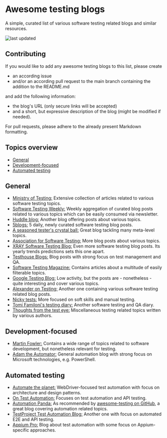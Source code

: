 # Awesome testing blogs
A simple, curated list of various software testing related blogs and similar resources.

![last updated](https://img.shields.io/github/last-commit/ChristoWolf/awesome-testing-blogs/main?color=purple&label=last%20updated&style=for-the-badge)

## Contributing
If you would like to add any awesome testing blogs to this list, please create
- an according issue
- and/or an according pull request to the main branch containing the addition to the README.md

and add the following information:
- the blog's URL (only secure links will be accepted)
- and a short, but expressive description of the blog (might be modified if needed).

For pull requests, please adhere to the already present Markdown formatting.

## Topics overview
- [General](#general)
- [Development-focused](#development-focused)
- [Automated testing](#automated-testing)

## General
- [Ministry of Testing:](https://www.ministryoftesting.com/dojo/articles) Extensive collection of articles related to various software testing topics.
- [Software Testing Weekly:](https://softwaretestingweekly.com/) Weekly aggregation of curated blog posts related to various topics which can be easily consumed via newsletter.
- [Huddle blog:](https://huddle.eurostarsoftwaretesting.com/blog/) Another blog offering posts about various topics.
- [5blogs:](https://5blogs.wordpress.com/) 5 daily, newly curated software testing blog posts.
- [A seasoned tester's crystal ball:](https://visible-quality.blogspot.com/) Great blog tackling many meta-level topics.
- [Association for Software Testing:](https://associationforsoftwaretesting.org/blog/) More blog posts about various topics.
- [XRAY Software Testing Blog:](https://www.getxray.app/blog/category/software-testing/) Even more software testing blog posts. Its yearly trends predictions sets this one apart.
- [Testhouse Blogs:](https://www.testhouse.net/blogs/) Blog posts with strong focus on test management and QA.
- [Software Testing Magazine:](https://www.softwaretestingmagazine.com/) Contains articles about a multitude of easily filterable topics.
- [Google Testing Blog:](https://testing.googleblog.com/) Low activity, but the posts are - nonetheless - quite interesting and cover various topics.
- [Alexander on Testing:](https://alexanderontesting.com/) Another one containing various software testing related blog posts.
- [Nicky tests:](https://nickytests.blogspot.com/) More focused on soft skills and manual testing.
- [Tomi Familoni's testing diary:](https://familonitomi.com/) Another software testing and QA diary.
- [Thoughts from the test eye:](http://thetesteye.com/blog/) Miscellaneous testing related topics written by various authors.

## Development-focused
- [Martin Fowler:](https://martinfowler.com/) Contains a wide range of topics related to software development, but nonetheless relevant for testing.
- [Adam the Automator:](https://adamtheautomator.com/) General automation blog with strong focus on Microsoft technologies, e.g. PowerShell.

## Automated testing
- [Automate the planet:](https://www.automatetheplanet.com/blog/) WebDriver-focused test automation with focus on architecture and design patterns.
- [On Test Automation:](https://www.ontestautomation.com/blog/) Focuses on test automation and API testing.
- [Automation Panda:](https://automationpanda.com/) As recommended by [awesome-testing on GitHub](https://git.io/v1hSm), a great blog covering automation related topics.
- [TestProject Test Automation Blog:](https://blog.testproject.io/) Another one with focus on automated E2E and API testing.
- [Appium Pro:](https://appiumpro.com/editions) Blog about test automation with some focus on Appium-specific approaches.